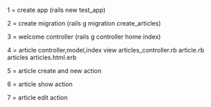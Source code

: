 
 1 = create app  (rails new test_app)

 2 = create migration (rails g migration create_articles)

 3 = welcome controller (rails g controller home index)

 4 = article controller,model,index view
     articles_controller.rb
     article.rb
     articles articles.html.erb

5 = article create and new action

6 = article show action

7 = article edit action